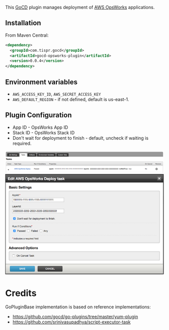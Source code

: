 This [GoCD](http://www.go.cd/) plugin manages deployment of [AWS OpsWorks](https://aws.amazon.com/opsworks/) applications.

## Installation
From Maven Central:
```xml
<dependency>
  <groupId>com.tispr.gocd</groupId>
  <artifactId>gocd-opsworks-plugin</artifactId>
  <version>0.0.4</version>
</dependency>
```

## Environment variables
- `AWS_ACCESS_KEY_ID`, `AWS_SECRET_ACCESS_KEY`
- `AWS_DEFAULT_REGION` - if not defined, default is us-east-1.

## Plugin Configuration

- App ID - OpsWorks App ID
- Stack ID - OpsWorks Stack ID
- Don't wait for deployment to finish - default, uncheck if waiting is required.

![Plugin preview](/docs/images/gocd-opsworks-plugin-preview.png)
![Plugin full view](/docs/images/gocd-opsworks-plugin-view.png)

# Credits
GoPluginBase implementation is based on reference implementations:
- https://github.com/gocd/go-plugins/tree/master/yum-plugin
- https://github.com/srinivasupadhya/script-executor-task
